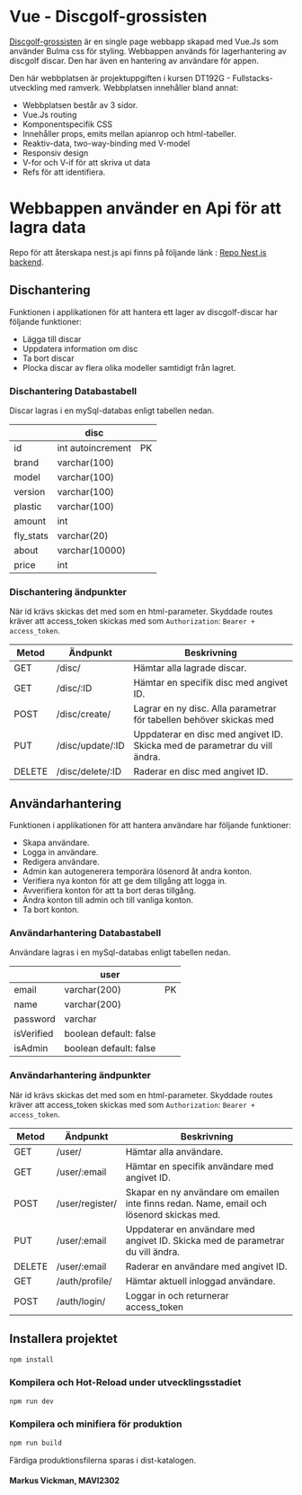 # Vue - Discgolf-grossisten
[Discgolf-grossisten](https://dg-gross.netlify.app/) är en single page webbapp skapad med Vue.Js som använder Bulma css för styling. Webbappen används för lagerhantering av discgolf discar. Den har även en hantering av användare för appen. 

Den här webbplatsen är projektuppgiften i kursen DT192G - Fullstacks-utveckling med ramverk. Webbplatsen innehåller bland annat:
* Webbplatsen består av 3 sidor.
* Vue.Js routing
* Komponentspecifik CSS
* Innehåller props, emits mellan apianrop och html-tabeller.
* Reaktiv-data, two-way-binding med V-model
* Responsiv design
* V-for och V-if för att skriva ut data
* Refs för att identifiera.

# Webbappen använder en Api för att lagra data
Repo för att återskapa nest.js api finns på följande länk : [Repo Nest.js backend](https://github.com/Webbutvecklings-programmet/projekt---webbtjanst-api-MarkusVickman).

## Dischantering
Funktionen i applikationen för att hantera ett lager av discgolf-discar har följande funktioner:
* Lägga till discar
* Uppdatera information om disc
* Ta bort discar
* Plocka discar av flera olika modeller samtidigt från lagret.

### Dischantering Databastabell
Discar lagras i en mySql-databas enligt tabellen nedan. 

|                         | disc                                     |              |
|-------------------------|------------------------------------------|--------------|
|id                       |int autoincrement                         | PK           |
|brand                    |varchar(100)                              |              |
|model                    |varchar(100)                              |              |
|version                  |varchar(100)                              |              |
|plastic                  |varchar(100)                              |              |
|amount                   |int                                       |              |
|fly_stats                |varchar(20)                               |              |
|about                    |varchar(10000)                            |              |
|price                    |int                                       |              |


### Dischantering ändpunkter
När id krävs skickas det med som en html-parameter.
Skyddade routes kräver att access_token skickas med som `Authorization`: `Bearer + access_token`.

|Metod  |Ändpunkt           |Beskrivning                                                                 |
|-------|-------------------|----------------------------------------------------------------------------|
|GET    |/disc/             |Hämtar alla lagrade discar.                                                 |
|GET    |/disc/:ID          |Hämtar en specifik disc med angivet ID.                                                         |
|POST   |/disc/create/      |Lagrar en ny disc. Alla parametrar för tabellen behöver skickas med         |
|PUT    |/disc/update/:ID   |Uppdaterar en disc med angivet ID. Skicka med de parametrar du vill ändra.  |
|DELETE |/disc/delete/:ID   |Raderar en disc med angivet ID.                                             |


## Användarhantering
Funktionen i applikationen för att hantera användare har följande funktioner:
* Skapa användare.
* Logga in användare.
* Redigera användare.
* Admin kan autogenerera temporära lösenord åt andra konton.
* Verifiera nya konton för att ge dem tillgång att logga in.
* Avverifiera konton för att ta bort deras tillgång.
* Ändra konton till admin och till vanliga konton.
* Ta bort konton.

### Användarhantering Databastabell
Användare lagras i en mySql-databas enligt tabellen nedan. 

|                         | user                                     |              |
|-------------------------|------------------------------------------|--------------|
|email                    |varchar(200)                              | PK           |
|name                     |varchar(200)                              |              |
|password                 |varchar                                   |              |
|isVerified               |boolean default: false                    |              |
|isAdmin                  |boolean default: false                    |              |

### Användarhantering ändpunkter 
När id krävs skickas det med som en html-parameter.
Skyddade routes kräver att access_token skickas med som `Authorization`: `Bearer + access_token`.

|Metod  |Ändpunkt        |Beskrivning                                                                               |
|-------|----------------|------------------------------------------------------------------------------------------|
|GET    |/user/          |Hämtar alla användare.                                                                    |
|GET    |/user/:email    |Hämtar en specifik användare med angivet ID.                                              |
|POST   |/user/register/ |Skapar en ny användare om emailen inte finns redan. Name, email och lösenord skickas med. |
|PUT    |/user/:email    |Uppdaterar en användare med angivet ID. Skicka med de parametrar du vill ändra.           |
|DELETE |/user/:email    |Raderar en användare med angivet ID.                                                      |
|GET    |/auth/profile/  |Hämtar aktuell inloggad användare.                                                        |
|POST   |/auth/login/    |Loggar in och returnerar access_token                                                     |



## Installera projektet
```sh
npm install
```

### Kompilera och Hot-Reload under utvecklingsstadiet

```sh
npm run dev
```

### Kompilera och minifiera för produktion

```sh
npm run build
```
Färdiga produktionsfilerna sparas i dist-katalogen.

#### Markus Vickman, MAVI2302
